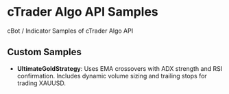 # cTrader Algo API Samples
cBot / Indicator Samples of cTrader Algo API

## Custom Samples
- **UltimateGoldStrategy**: Uses EMA crossovers with ADX strength and RSI confirmation. Includes dynamic volume sizing and trailing stops for trading XAUUSD.

